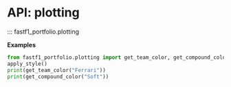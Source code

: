 ﻿# API: plotting
::: fastf1_portfolio.plotting

**Examples**
```python
from fastf1_portfolio.plotting import get_team_color, get_compound_color, savefig, apply_style
apply_style()
print(get_team_color("Ferrari"))
print(get_compound_color("Soft"))
```